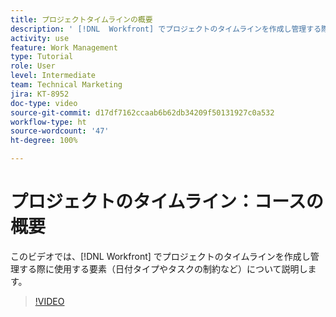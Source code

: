 ```yaml
---
title: プロジェクトタイムラインの概要
description: ' [!DNL  Workfront] でプロジェクトのタイムラインを作成し管理する際に使用する要素（日付タイプやタスクの制約など）について説明します。'
activity: use
feature: Work Management
type: Tutorial
role: User
level: Intermediate
team: Technical Marketing
jira: KT-8952
doc-type: video
source-git-commit: d17df7162ccaab6b62db34209f50131927c0a532
workflow-type: ht
source-wordcount: '47'
ht-degree: 100%

---
```


# プロジェクトのタイムライン：コースの概要

このビデオでは、[!DNL  Workfront] でプロジェクトのタイムラインを作成し管理する際に使用する要素（日付タイプやタスクの制約など）について説明します。

>[!VIDEO](https://video.tv.adobe.com/v/3436741/?quality=12&learn=on&enablevpops&captions=jpn)
